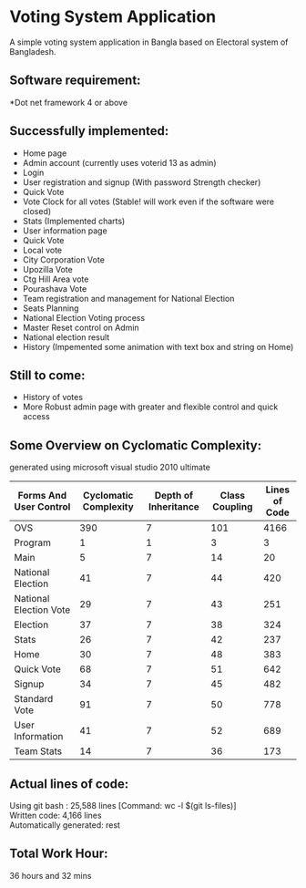 Voting System Application  
============================

A simple voting system application in Bangla based on Electoral system of Bangladesh.

Software requirement:
----------------------------
  *Dot net framework 4 or above

Successfully implemented:
-------------------------
  * Home page
  * Admin account (currently uses voterid 13 as admin)
  * Login
  * User registration and signup (With password Strength checker)
  * Quick Vote
  * Vote Clock for all votes (Stable! will work even if the software were closed)
  * Stats (Implemented charts)
  * User information page
  * Quick Vote
  * Local vote
  * City Corporation Vote
  * Upozilla Vote
  * Ctg Hill Area vote
  * Pourashava Vote
  * Team registration and management for National Election
  * Seats Planning 
  * National Election Voting process
  * Master Reset control on Admin
  * National election result
  * History (Impemented some animation with text box and string on Home)   

Still to come:
--------------

  * History of votes
  * More Robust admin page with greater and flexible control and quick access


Some Overview on Cyclomatic Complexity:
---------------------------------------
generated using microsoft visual studio 2010 ultimate 

|Forms And User Control	|Cyclomatic Complexity	|Depth of Inheritance	|Class Coupling	|Lines of Code|
|-----------------------|----------------------|---------------------|---------------|-------------|
|OVS	|390	|7	|101	|4166|
|Program	|1|	1|	3|	3|
|Main	|5	|7	|14	|20|
|National Election|	41	|7	|44	|420|
|National Election Vote|	29	|7	|43	|251|
|Election|	37	|7	|38|	324|
|Stats	|26	|7	|42|	237|
|Home	|30	|7	|48	|383|
|Quick Vote	|68	|7	|51	|642|
|Signup	|34	|7	|45	|482|
|Standard Vote	|91	|7	|50 |	778|
|User Information|	41	|7|	52|	689|
|Team Stats| 14|7|36|173|

Actual lines of code:
---------------------
Using git bash : 25,588 lines [Command: wc -l $(git ls-files)]  
Written code: 4,166 lines  
Automatically generated: rest

Total Work Hour:
-----------------
36 hours and 32 mins